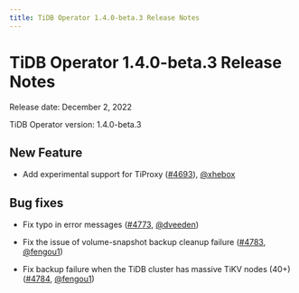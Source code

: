 ```yaml
---
title: TiDB Operator 1.4.0-beta.3 Release Notes
---
```


# TiDB Operator 1.4.0-beta.3 Release Notes

Release date: December 2, 2022

TiDB Operator version: 1.4.0-beta.3

## New Feature

- Add experimental support for TiProxy ([#4693](https://github.com/pingcap/tidb-operator/pull/4693)), [@xhebox](https://github.com/xhebox)

## Bug fixes

- Fix typo in error messages ([#4773](https://github.com/pingcap/tidb-operator/pull/4773), [@dveeden](https://github.com/dveeden))

- Fix the issue of volume-snapshot backup cleanup failure ([#4783](https://github.com/pingcap/tidb-operator/pull/4783), [@fengou1](https://github.com/fengou1))

- Fix backup failure when the TiDB cluster has massive TiKV nodes (40+) ([#4784](https://github.com/pingcap/tidb-operator/pull/4784), [@fengou1](https://github.com/fengou1))
